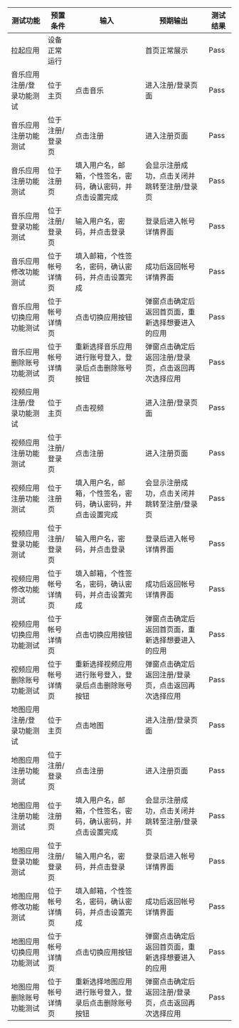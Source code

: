 |测试功能|预置条件|输入|预期输出|测试结果|
|--------------------------------|--------------------------------|--------------------------------|--------------------------------|--------------------------------|
|拉起应用|	设备正常运行|		|首页正常展示|Pass|
|音乐应用注册/登录功能测试|	位于主页|	点击音乐|	进入注册/登录页面|Pass|
|音乐应用注册功能测试|	位于注册/登录页|	点击注册|	进入注册页面|Pass|
|音乐应用注册功能测试|	位于注册页|	填入用户名，邮箱，个性签名，密码，确认密码，并点击设置完成|	会显示注册成功，点击关闭并跳转至注册/登录页|Pass|
|音乐应用登录功能测试|	位于注册/登录页|	输入用户名，密码，并点击登录|	登录后进入帐号详情界面|Pass|
|音乐应用修改功能测试|	位于帐号详情页|	填入邮箱，个性签名，密码，确认密码，并点击设置完成|	成功后返回帐号详情界面|Pass|
|音乐应用切换应用功能测试|	位于帐号详情页|	点击切换应用按钮|	弹窗点击确定后返回首页面，重新选择想要进入的应用|Pass|
|音乐应用删除账号功能测试|	位于帐号详情页|	重新选择音乐应用进行账号登入，登录后点击删除账号按钮|	弹窗点击确定后返回注册/登录页，点击返回再次选择应用|Pass|
|视频应用注册/登录功能测试|	位于主页|	点击视频|	进入注册/登录页面|Pass|
|视频应用注册功能测试|	位于注册/登录页|	点击注册|	进入注册页面|Pass|
|视频应用注册功能测试|	位于注册页|	填入用户名，邮箱，个性签名，密码，确认密码，并点击设置完成|	会显示注册成功，点击关闭并跳转至注册/登录页|Pass|
|视频应用登录功能测试|	位于注册/登录页|	输入用户名，密码，并点击登录|	登录后进入帐号详情界面|Pass|
|视频应用修改功能测试|	位于帐号详情页|	填入邮箱，个性签名，密码，确认密码，并点击设置完成|	成功后返回帐号详情界面|Pass|
|视频应用切换应用功能测试|	位于帐号详情页|	点击切换应用按钮|	弹窗点击确定后返回首页面，重新选择想要进入的应用|Pass|
|视频应用删除账号功能测试|	位于帐号详情页|	重新选择视频应用进行账号登入，登录后点击删除账号按钮|	弹窗点击确定后返回注册/登录页，点击返回再次选择应用|Pass|
|地图应用注册/登录功能测试|	位于主页|	点击地图|	进入注册/登录页面|Pass|
|地图应用注册功能测试|	位于注册/登录页|	点击注册|	进入注册页面|Pass|
|地图应用注册功能测试|	位于注册页|	填入用户名，邮箱，个性签名，密码，确认密码，并点击设置完成|	会显示注册成功，点击关闭并跳转至注册/登录页|Pass|
|地图应用登录功能测试|	位于注册/登录页|	输入用户名，密码，并点击登录|	登录后进入帐号详情界面|Pass|
|地图应用修改功能测试|	位于帐号详情页|	填入邮箱，个性签名，密码，确认密码，并点击设置完成|	成功后返回帐号详情界面|Pass|
|地图应用切换应用功能测试|	位于帐号详情页|	点击切换应用按钮|	弹窗点击确定后返回首页面，重新选择想要进入的应用|Pass|
|地图应用删除账号功能测试|	位于帐号详情页|	重新选择地图应用进行账号登入，登录后点击删除账号按钮|	弹窗点击确定后返回注册/登录页，点击返回再次选择应用|Pass|